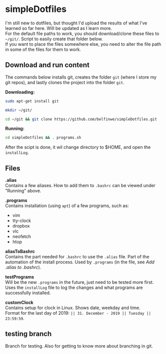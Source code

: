 # simpleDotfiles

I'm still new to dotfiles, but thought I'd upload the results of what I've
learned so far here. Will be updated as I learn more.  
For the default file paths to work, you should download/clone these files to
`~/git/`. Script to easily create that folder below.  
If you want to place the files somewhere else, you need to alter the file path
in some of the files for them to work.  

## Download and run content

The commands below installs git, creates the folder `git` (where I store my git
repos), and lastly clones the project into the folder `git`.  

__Downloading:__  
```bash
sudo apt-get install git
```
```bash
mkdir ~/git/
```
```bash
cd ~/git && git clone https://github.com/belfinwe/simpleDotfiles.git
```  
__Running:__  
```bash
cd simpleDotfiles && . programs.sh
```

After the scipt is done, it wil change directory to $HOME, and open the
`installLog`.

## Files

__.alias__  
Contains a few aliases. How to add them to `.bashrc` can be viewed under
"Running" above.

__.programs__  
Contains installation (using `apt`) of a few programs, such as:
- vim
- tty-clock
- dropbox
- vlc
- neofetch
- htop

__aliasToBashrc__  
Contains the part needed for `.bashrc` to use the `.alias` file. Part of the
automation of the install process. Used by `.programs` (in the file, see  _Add .alias to .bashrc_).

__testPrograms__  
Will be the new `.programs` in the future, just need to be tested more first.
Uses the `installLog` file to log the changes and what programs
are successfully installed.  

__customClock__  
Contains setup for clock in Linux. Shows date, weekday and time.  
Format for the last day of 2019: `|| 31. December - 2019 || Tuesday || 23:59:59`.

## testing branch

Branch for testing. Also for getting to know more about branching in git.
